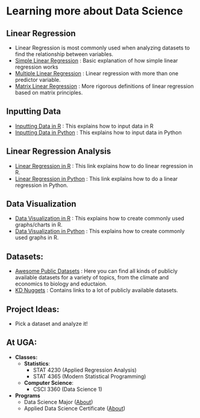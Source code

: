 # Learning more about Data Science
## Linear Regression
* Linear Regression is most commonly used when analyzing datasets to find the relationship between variables. 
* [Simple Linear Regression](https://online.stat.psu.edu/stat462/node/91/) : Basic explanation of how simple linear regression works
* [Multiple Linear Regression](https://online.stat.psu.edu/stat462/node/131/) : Linear regression with more than one predictor variable. 
* [Matrix Linear Regression](https://online.stat.psu.edu/stat462/node/132/) : More rigorous definitions of linear regression based on matrix principles. 
## Inputting Data
 * [Inputting Data in R](https://www.computerworld.com/article/2497164/business-intelligence-beginner-s-guide-to-r-get-your-data-into-r.html) : This explains how to input data in R
  * [Inputting Data in Python](jjd) : This explains how to input data in Python
## Linear Regression Analysis
 * [Linear Regression in R](https://www.datacamp.com/community/tutorials/linear-regression-R) : This link explains how to do linear regression in R.
 * [Linear Regression in Python](dd) : This link explains how to do a linear regression in Python.
## Data Visualization 
 * [Data Visualization in R](https://www.statmethods.net/graphs/creating.html) : This explains how to create commonly used graphs/charts in R. 
 * [Data Visualization in Python](sdfsd) : This explains how to create commonly used graphs in R. 
 ## Datasets:
* [Awesome Public Datasets](https://github.com/awesomedata/awesome-public-datasets) : Here you can find all kinds of publicly available datasets for a variety of topics, from the climate and economics to biology and eductaion.
* [KD Nuggets](https://www.kdnuggets.com/datasets/index.html) : Contains links to a lot of publicly available datasets.
## Project Ideas:
* Pick a dataset and analyze it!
## At UGA:
* **Classes:**
  * **Statistics**: 
    * STAT 4230 (Applied Regression Analysis)
    * STAT 4365 (Modern Statistical Programming)
  * **Computer Science**: 
    * CSCI 3360 (Data Science 1)
* **Programs**
    * Data Science Major ([About](https://www.stat.uga.edu/data-science-major))
    * Applied Data Science Certificate ([About](https://csci.franklin.uga.edu/certificate-applied-data-science))
